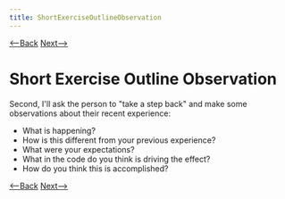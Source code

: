 ```yaml
---
title: ShortExerciseOutlineObservation
---
```

[<--Back](ShortExerciseOutlineExperience) [Next-->](ShortExerciseOutlineThinking)

# Short Exercise Outline Observation
Second, I'll ask the person to "take a step back" and make some observations about their recent experience:
* What is happening?
* How is this different from your previous experience?
* What were your expectations?
* What in the code do you think is driving the effect?
* How do you think this is accomplished?

[<--Back](ShortExerciseOutlineExperience) [Next-->](ShortExerciseOutlineThinking)
